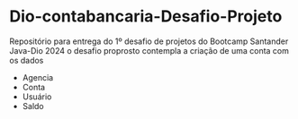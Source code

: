 # Dio-contabancaria-Desafio-Projeto
Repositório para entrega do 1º desafio de projetos do Bootcamp Santander Java-Dio 2024 o desafio proprosto contempla a criação de uma conta com os dados
- Agencia
- Conta
- Usuário
- Saldo
